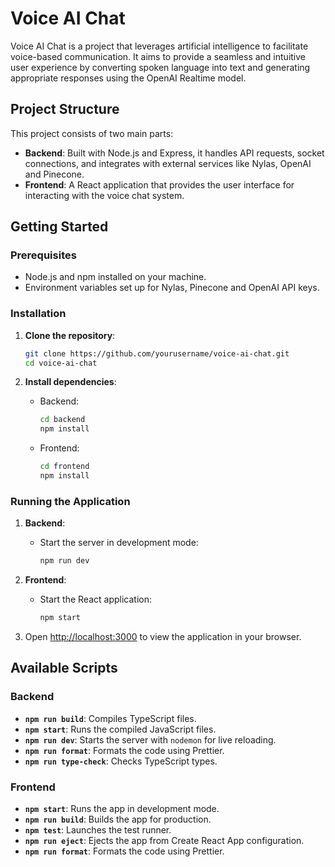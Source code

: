 # Voice AI Chat

Voice AI Chat is a project that leverages artificial intelligence to facilitate voice-based communication. It aims to provide a seamless and intuitive user experience by converting spoken language into text and generating appropriate responses using the OpenAI Realtime model.

## Project Structure

This project consists of two main parts:

- **Backend**: Built with Node.js and Express, it handles API requests, socket connections, and integrates with external services like Nylas, OpenAI and Pinecone.
- **Frontend**: A React application that provides the user interface for interacting with the voice chat system.

## Getting Started

### Prerequisites

- Node.js and npm installed on your machine.
- Environment variables set up for Nylas, Pinecone and OpenAI API keys.

### Installation

1. **Clone the repository**:
   ```bash
   git clone https://github.com/yourusername/voice-ai-chat.git
   cd voice-ai-chat
   ```

2. **Install dependencies**:

   - Backend:
     ```bash
     cd backend
     npm install
     ```

   - Frontend:
     ```bash
     cd frontend
     npm install
     ```

### Running the Application

1. **Backend**:
   - Start the server in development mode:
     ```bash
     npm run dev
     ```

2. **Frontend**:
   - Start the React application:
     ```bash
     npm start
     ```

3. Open [http://localhost:3000](http://localhost:3000) to view the application in your browser.

## Available Scripts

### Backend

- **`npm run build`**: Compiles TypeScript files.
- **`npm start`**: Runs the compiled JavaScript files.
- **`npm run dev`**: Starts the server with `nodemon` for live reloading.
- **`npm run format`**: Formats the code using Prettier.
- **`npm run type-check`**: Checks TypeScript types.

### Frontend

- **`npm start`**: Runs the app in development mode.
- **`npm run build`**: Builds the app for production.
- **`npm test`**: Launches the test runner.
- **`npm run eject`**: Ejects the app from Create React App configuration.
- **`npm run format`**: Formats the code using Prettier.


